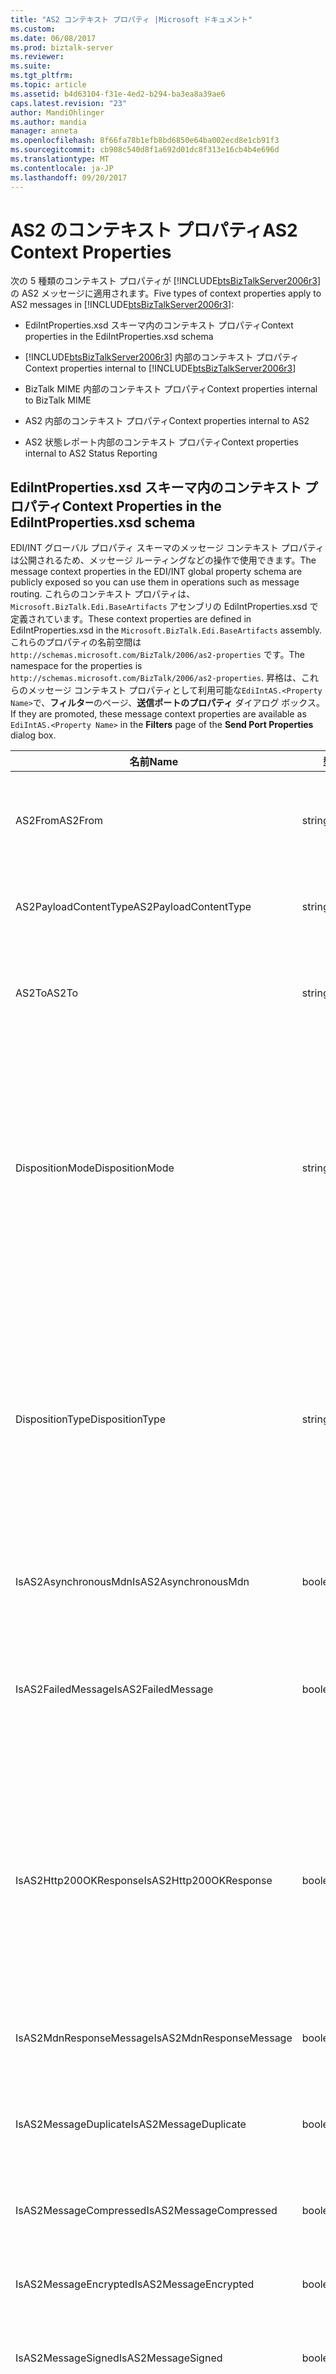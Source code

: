 ```yaml
---
title: "AS2 コンテキスト プロパティ |Microsoft ドキュメント"
ms.custom: 
ms.date: 06/08/2017
ms.prod: biztalk-server
ms.reviewer: 
ms.suite: 
ms.tgt_pltfrm: 
ms.topic: article
ms.assetid: b4d63104-f31e-4ed2-b294-ba3ea8a39ae6
caps.latest.revision: "23"
author: MandiOhlinger
ms.author: mandia
manager: anneta
ms.openlocfilehash: 8f66fa78b1efb8bd6850e64ba002ecd8e1cb91f3
ms.sourcegitcommit: cb908c540d8f1a692d01dc8f313e16cb4b4e696d
ms.translationtype: MT
ms.contentlocale: ja-JP
ms.lasthandoff: 09/20/2017
---
```

# <a name="as2-context-properties"></a><span data-ttu-id="8c26c-102">AS2 のコンテキスト プロパティ</span><span class="sxs-lookup"><span data-stu-id="8c26c-102">AS2 Context Properties</span></span>
<span data-ttu-id="8c26c-103">次の 5 種類のコンテキスト プロパティが [!INCLUDE[btsBizTalkServer2006r3](../includes/btsbiztalkserver2006r3-md.md)] の AS2 メッセージに適用されます。</span><span class="sxs-lookup"><span data-stu-id="8c26c-103">Five types of context properties apply to AS2 messages in [!INCLUDE[btsBizTalkServer2006r3](../includes/btsbiztalkserver2006r3-md.md)]:</span></span>  
  
-   <span data-ttu-id="8c26c-104">EdiIntProperties.xsd スキーマ内のコンテキスト プロパティ</span><span class="sxs-lookup"><span data-stu-id="8c26c-104">Context properties in the EdiIntProperties.xsd schema</span></span>  
  
-   <span data-ttu-id="8c26c-105">[!INCLUDE[btsBizTalkServer2006r3](../includes/btsbiztalkserver2006r3-md.md)] 内部のコンテキスト プロパティ</span><span class="sxs-lookup"><span data-stu-id="8c26c-105">Context properties internal to [!INCLUDE[btsBizTalkServer2006r3](../includes/btsbiztalkserver2006r3-md.md)]</span></span>  
  
-   <span data-ttu-id="8c26c-106">BizTalk MIME 内部のコンテキスト プロパティ</span><span class="sxs-lookup"><span data-stu-id="8c26c-106">Context properties internal to BizTalk MIME</span></span>  
  
-   <span data-ttu-id="8c26c-107">AS2 内部のコンテキスト プロパティ</span><span class="sxs-lookup"><span data-stu-id="8c26c-107">Context properties internal to AS2</span></span>  
  
-   <span data-ttu-id="8c26c-108">AS2 状態レポート内部のコンテキスト プロパティ</span><span class="sxs-lookup"><span data-stu-id="8c26c-108">Context properties internal to AS2 Status Reporting</span></span>  
  
## <a name="context-properties-in-the-ediintpropertiesxsd-schema"></a><span data-ttu-id="8c26c-109">EdiIntProperties.xsd スキーマ内のコンテキスト プロパティ</span><span class="sxs-lookup"><span data-stu-id="8c26c-109">Context Properties in the EdiIntProperties.xsd schema</span></span>  
 <span data-ttu-id="8c26c-110">EDI/INT グローバル プロパティ スキーマのメッセージ コンテキスト プロパティは公開されるため、メッセージ ルーティングなどの操作で使用できます。</span><span class="sxs-lookup"><span data-stu-id="8c26c-110">The message context properties in the EDI/INT global property schema are publicly exposed so you can use them in operations such as message routing.</span></span> <span data-ttu-id="8c26c-111">これらのコンテキスト プロパティは、`Microsoft.BizTalk.Edi.BaseArtifacts` アセンブリの EdiIntProperties.xsd で定義されています。</span><span class="sxs-lookup"><span data-stu-id="8c26c-111">These context properties are defined in EdiIntProperties.xsd in the `Microsoft.BizTalk.Edi.BaseArtifacts` assembly.</span></span> <span data-ttu-id="8c26c-112">これらのプロパティの名前空間は `http://schemas.microsoft.com/BizTalk/2006/as2-properties` です。</span><span class="sxs-lookup"><span data-stu-id="8c26c-112">The namespace for the properties is `http://schemas.microsoft.com/BizTalk/2006/as2-properties`.</span></span> <span data-ttu-id="8c26c-113">昇格は、これらのメッセージ コンテキスト プロパティとして利用可能な`EdiIntAS.<Property Name>`で、**フィルター**のページ、**送信ポートのプロパティ** ダイアログ ボックス。</span><span class="sxs-lookup"><span data-stu-id="8c26c-113">If they are promoted, these message context properties are available as `EdiIntAS.<Property Name>` in the **Filters** page of the **Send Port Properties** dialog box.</span></span>  
  
|<span data-ttu-id="8c26c-114">名前</span><span class="sxs-lookup"><span data-stu-id="8c26c-114">Name</span></span>|<span data-ttu-id="8c26c-115">型</span><span class="sxs-lookup"><span data-stu-id="8c26c-115">Type</span></span>|<span data-ttu-id="8c26c-116">Description</span><span class="sxs-lookup"><span data-stu-id="8c26c-116">Description</span></span>|  
|----------|----------|-----------------|  
|<span data-ttu-id="8c26c-117">AS2From</span><span class="sxs-lookup"><span data-stu-id="8c26c-117">AS2From</span></span>|<span data-ttu-id="8c26c-118">string</span><span class="sxs-lookup"><span data-stu-id="8c26c-118">string</span></span>|<span data-ttu-id="8c26c-119">送信者の名前を表す AS2-From AS2 ヘッダー値を含んでいます。</span><span class="sxs-lookup"><span data-stu-id="8c26c-119">Contains the AS2-From AS2 header value that represents the sender’s name.</span></span>|  
|<span data-ttu-id="8c26c-120">AS2PayloadContentType</span><span class="sxs-lookup"><span data-stu-id="8c26c-120">AS2PayloadContentType</span></span>|<span data-ttu-id="8c26c-121">string</span><span class="sxs-lookup"><span data-stu-id="8c26c-121">string</span></span>|<span data-ttu-id="8c26c-122">ペイロード メッセージのコンテンツの種類を含んでいます。</span><span class="sxs-lookup"><span data-stu-id="8c26c-122">Contains the content type of the payload message.</span></span>|  
|<span data-ttu-id="8c26c-123">AS2To</span><span class="sxs-lookup"><span data-stu-id="8c26c-123">AS2To</span></span>|<span data-ttu-id="8c26c-124">string</span><span class="sxs-lookup"><span data-stu-id="8c26c-124">string</span></span>|<span data-ttu-id="8c26c-125">受信者の名前を表す AS2-To AS2 ヘッダー値を含んでいます。</span><span class="sxs-lookup"><span data-stu-id="8c26c-125">Contains the AS2-To AS2 header value that represents the receiver’s name.</span></span>|  
|<span data-ttu-id="8c26c-126">DispositionMode</span><span class="sxs-lookup"><span data-stu-id="8c26c-126">DispositionMode</span></span>|<span data-ttu-id="8c26c-127">string</span><span class="sxs-lookup"><span data-stu-id="8c26c-127">string</span></span>|<span data-ttu-id="8c26c-128">MDN 配置モード値を含んでいます。</span><span class="sxs-lookup"><span data-stu-id="8c26c-128">Contains the MDN disposition mode value.</span></span><br /><br /> <span data-ttu-id="8c26c-129">MDN が生成されるようにするには、このコンテキスト プロパティと DispositionType コンテキスト プロパティの両方を昇格させる必要があります。</span><span class="sxs-lookup"><span data-stu-id="8c26c-129">Both this context property and the DispositionType context property must be promoted in order for an MDN to be generated.</span></span>|  
|<span data-ttu-id="8c26c-130">DispositionType</span><span class="sxs-lookup"><span data-stu-id="8c26c-130">DispositionType</span></span>|<span data-ttu-id="8c26c-131">string</span><span class="sxs-lookup"><span data-stu-id="8c26c-131">string</span></span>|<span data-ttu-id="8c26c-132">MDN 配置の種類の値を含んでいます。</span><span class="sxs-lookup"><span data-stu-id="8c26c-132">Contains the MDN disposition type value.</span></span><br /><br /> <span data-ttu-id="8c26c-133">MDN が生成されるようにするには、このコンテキスト プロパティと DispositionMode コンテキスト プロパティの両方を昇格させる必要があります。</span><span class="sxs-lookup"><span data-stu-id="8c26c-133">Both this context property and the DispositionMode context property must be promoted in order for an MDN to be generated.</span></span>|  
|<span data-ttu-id="8c26c-134">IsAS2AsynchronousMdn</span><span class="sxs-lookup"><span data-stu-id="8c26c-134">IsAS2AsynchronousMdn</span></span>|<span data-ttu-id="8c26c-135">boolean</span><span class="sxs-lookup"><span data-stu-id="8c26c-135">boolean</span></span>|<span data-ttu-id="8c26c-136">メッセージが非同期 MDN であることを示します。</span><span class="sxs-lookup"><span data-stu-id="8c26c-136">Indicates that the message is an asynchronous MDN.</span></span>|  
|<span data-ttu-id="8c26c-137">IsAS2FailedMessage</span><span class="sxs-lookup"><span data-stu-id="8c26c-137">IsAS2FailedMessage</span></span>|<span data-ttu-id="8c26c-138">boolean</span><span class="sxs-lookup"><span data-stu-id="8c26c-138">boolean</span></span>|<span data-ttu-id="8c26c-139">受信 AS2 メッセージの AS2 での処理が失敗し、ペイロード メッセージが中断されたことを示します。</span><span class="sxs-lookup"><span data-stu-id="8c26c-139">Indicates that the incoming AS2 message has failed processing in AS2, causing the payload message to be suspended.</span></span>|  
|<span data-ttu-id="8c26c-140">IsAS2Http200OKResponse</span><span class="sxs-lookup"><span data-stu-id="8c26c-140">IsAS2Http200OKResponse</span></span>|<span data-ttu-id="8c26c-141">boolean</span><span class="sxs-lookup"><span data-stu-id="8c26c-141">boolean</span></span>|<span data-ttu-id="8c26c-142">HTTP 200 OK 応答メッセージとして生成されるメッセージで設定します。</span><span class="sxs-lookup"><span data-stu-id="8c26c-142">Set on a message that will be generated as an HTTP 200 OK response message.</span></span> <span data-ttu-id="8c26c-143">これは、MDN が AS2 メッセージに対して生成されないか、MDN が非同期に送信される場合に使用されます。</span><span class="sxs-lookup"><span data-stu-id="8c26c-143">It is used when an MDN will not be generated for an AS2 message or when the MDN is being sent asynchronously.</span></span>|  
|<span data-ttu-id="8c26c-144">IsAS2MdnResponseMessage</span><span class="sxs-lookup"><span data-stu-id="8c26c-144">IsAS2MdnResponseMessage</span></span>|<span data-ttu-id="8c26c-145">boolean</span><span class="sxs-lookup"><span data-stu-id="8c26c-145">boolean</span></span>|<span data-ttu-id="8c26c-146">メッセージが MDN 応答メッセージであることを示します。</span><span class="sxs-lookup"><span data-stu-id="8c26c-146">Indicates that the message is an MDN response message.</span></span>|  
|<span data-ttu-id="8c26c-147">IsAS2MessageDuplicate</span><span class="sxs-lookup"><span data-stu-id="8c26c-147">IsAS2MessageDuplicate</span></span>|<span data-ttu-id="8c26c-148">boolean</span><span class="sxs-lookup"><span data-stu-id="8c26c-148">boolean</span></span>|<span data-ttu-id="8c26c-149">受信 AS2 メッセージが以前に受信されていることを示します。</span><span class="sxs-lookup"><span data-stu-id="8c26c-149">Indicates that the incoming AS2 message has previously been received.</span></span>|  
|<span data-ttu-id="8c26c-150">IsAS2MessageCompressed</span><span class="sxs-lookup"><span data-stu-id="8c26c-150">IsAS2MessageCompressed</span></span>|<span data-ttu-id="8c26c-151">boolean</span><span class="sxs-lookup"><span data-stu-id="8c26c-151">boolean</span></span>|<span data-ttu-id="8c26c-152">受信 AS2 メッセージが圧縮されたことを示します。</span><span class="sxs-lookup"><span data-stu-id="8c26c-152">Indicates that the incoming AS2 message was compressed.</span></span>|  
|<span data-ttu-id="8c26c-153">IsAS2MessageEncrypted</span><span class="sxs-lookup"><span data-stu-id="8c26c-153">IsAS2MessageEncrypted</span></span>|<span data-ttu-id="8c26c-154">boolean</span><span class="sxs-lookup"><span data-stu-id="8c26c-154">boolean</span></span>|<span data-ttu-id="8c26c-155">受信 AS2 メッセージが暗号化されたことを示します。</span><span class="sxs-lookup"><span data-stu-id="8c26c-155">Indicates that the incoming AS2 message was encrypted.</span></span>|  
|<span data-ttu-id="8c26c-156">IsAS2MessageSigned</span><span class="sxs-lookup"><span data-stu-id="8c26c-156">IsAS2MessageSigned</span></span>|<span data-ttu-id="8c26c-157">boolean</span><span class="sxs-lookup"><span data-stu-id="8c26c-157">boolean</span></span>|<span data-ttu-id="8c26c-158">受信 AS2 メッセージが署名されたことを示します。</span><span class="sxs-lookup"><span data-stu-id="8c26c-158">Indicates that the incoming AS2 message was signed.</span></span>|  
|<span data-ttu-id="8c26c-159">IsAS2PayloadMessage</span><span class="sxs-lookup"><span data-stu-id="8c26c-159">IsAS2PayloadMessage</span></span>|<span data-ttu-id="8c26c-160">boolean</span><span class="sxs-lookup"><span data-stu-id="8c26c-160">boolean</span></span>|<span data-ttu-id="8c26c-161">このメッセージにはデコードされた AS2 メッセージ コンテンツが含まれており、ペイロードとして処理する必要があることを示します。</span><span class="sxs-lookup"><span data-stu-id="8c26c-161">Indicates that this message contains the decoded AS2 message content and should be processed as the payload.</span></span>|  
|<span data-ttu-id="8c26c-162">MDNAsyncURI</span><span class="sxs-lookup"><span data-stu-id="8c26c-162">MDNAsyncURI</span></span>|<span data-ttu-id="8c26c-163">string</span><span class="sxs-lookup"><span data-stu-id="8c26c-163">string</span></span>|<span data-ttu-id="8c26c-164">含まれています、 **- Receipt-delivery-option**非同期 MDN 応答メッセージを送信する際に使用される値。</span><span class="sxs-lookup"><span data-stu-id="8c26c-164">Contains the **Receipt-Delivery-Option** value that is used in sending asynchronous MDN response messages.</span></span>|  
|<span data-ttu-id="8c26c-165">MessageId</span><span class="sxs-lookup"><span data-stu-id="8c26c-165">MessageId</span></span>|<span data-ttu-id="8c26c-166">string</span><span class="sxs-lookup"><span data-stu-id="8c26c-166">string</span></span>|<span data-ttu-id="8c26c-167">AS2 メッセージのヘッダーに含められる AS2 メッセージ ID を含んでいます。</span><span class="sxs-lookup"><span data-stu-id="8c26c-167">Contains the AS2 Message ID that is included in the headers of the AS2 message.</span></span>|  
|<span data-ttu-id="8c26c-168">OriginalMessageId</span><span class="sxs-lookup"><span data-stu-id="8c26c-168">OriginalMessageId</span></span>|<span data-ttu-id="8c26c-169">string</span><span class="sxs-lookup"><span data-stu-id="8c26c-169">string</span></span>|<span data-ttu-id="8c26c-170">元の AS2 メッセージのメッセージ ID を含んでいます。</span><span class="sxs-lookup"><span data-stu-id="8c26c-170">Contains the Message ID of the original AS2 Message.</span></span> <span data-ttu-id="8c26c-171">このコンテキスト プロパティは、MDN メッセージの一部であり、AS2 メッセージとその MDN 応答を関連付けるために使用されます。</span><span class="sxs-lookup"><span data-stu-id="8c26c-171">This context property is part of an MDN message and is used for correlating AS2 Messages and their MDN Responses.</span></span>|  
|<span data-ttu-id="8c26c-172">PreservedFileName</span><span class="sxs-lookup"><span data-stu-id="8c26c-172">PreservedFileName</span></span>|<span data-ttu-id="8c26c-173">string</span><span class="sxs-lookup"><span data-stu-id="8c26c-173">string</span></span>|<span data-ttu-id="8c26c-174">メッセージの元のファイル名です。</span><span class="sxs-lookup"><span data-stu-id="8c26c-174">Contains the original file name of the message.</span></span> <span data-ttu-id="8c26c-175">このコンテキスト プロパティは、受信メッセージに Content-Disposition MIME ヘッダーの一部としてファイル名情報が含まれる場合のみ設定されます。</span><span class="sxs-lookup"><span data-stu-id="8c26c-175">This context property will only be populated if the incoming message includes filename information as part of the Content-Disposition MIME header.</span></span>|  
|<span data-ttu-id="8c26c-176">SendMDN</span><span class="sxs-lookup"><span data-stu-id="8c26c-176">SendMDN</span></span>|<span data-ttu-id="8c26c-177">boolean</span><span class="sxs-lookup"><span data-stu-id="8c26c-177">boolean</span></span>|<span data-ttu-id="8c26c-178">MDN メッセージを生成する必要がある場合は true に設定します。</span><span class="sxs-lookup"><span data-stu-id="8c26c-178">Set to true if an MDN message should be generated.</span></span>|  
  
## <a name="context-properties-internal-to-biztalk-server"></a><span data-ttu-id="8c26c-179">BizTalk Server 内部のコンテキスト プロパティ</span><span class="sxs-lookup"><span data-stu-id="8c26c-179">Context Properties Internal to BizTalk Server</span></span>  
 <span data-ttu-id="8c26c-180">以下のメッセージ コンテキスト プロパティは公開されないため、メッセージ ルーティングなどの操作で使用できません。</span><span class="sxs-lookup"><span data-stu-id="8c26c-180">The following message context properties are not publicly exposed, so you cannot use them for operations such as message routing.</span></span> <span data-ttu-id="8c26c-181">ただし、中断されたメッセージおよび追跡メッセージで表示することはできます。</span><span class="sxs-lookup"><span data-stu-id="8c26c-181">However, they can be viewed in suspended and tracked messages.</span></span> <span data-ttu-id="8c26c-182">これらのコンテキスト プロパティの名前空間は、`http://schemas.microsoft.com/BizTalk/2006/system-properties` です。</span><span class="sxs-lookup"><span data-stu-id="8c26c-182">The namespace for these context properties is `http://schemas.microsoft.com/BizTalk/2006/system-properties`.</span></span>  
  
|<span data-ttu-id="8c26c-183">名前</span><span class="sxs-lookup"><span data-stu-id="8c26c-183">Name</span></span>|<span data-ttu-id="8c26c-184">型</span><span class="sxs-lookup"><span data-stu-id="8c26c-184">Type</span></span>|<span data-ttu-id="8c26c-185">Description</span><span class="sxs-lookup"><span data-stu-id="8c26c-185">Description</span></span>|  
|----------|----------|-----------------|  
|<span data-ttu-id="8c26c-186">IgnoreSslCertificateNameMismatchErrors</span><span class="sxs-lookup"><span data-stu-id="8c26c-186">IgnoreSslCertificateNameMismatchErrors</span></span>|<span data-ttu-id="8c26c-187">boolean</span><span class="sxs-lookup"><span data-stu-id="8c26c-187">boolean</span></span>|<span data-ttu-id="8c26c-188">処理中の SSL 名の不一致エラーを無視するように [!INCLUDE[btsBizTalkServerNoVersion](../includes/btsbiztalkservernoversion-md.md)] の HTTP 処理に指示します。</span><span class="sxs-lookup"><span data-stu-id="8c26c-188">Directs [!INCLUDE[btsBizTalkServerNoVersion](../includes/btsbiztalkservernoversion-md.md)] HTTP processing to ignore SSL name mismatch errors during processing.</span></span>|  
|<span data-ttu-id="8c26c-189">KeepAlive</span><span class="sxs-lookup"><span data-stu-id="8c26c-189">KeepAlive</span></span>|<span data-ttu-id="8c26c-190">ブール値</span><span class="sxs-lookup"><span data-stu-id="8c26c-190">Boolean</span></span>|<span data-ttu-id="8c26c-191">HTTP の接続保持機能の動作を制御します。</span><span class="sxs-lookup"><span data-stu-id="8c26c-191">Controls the behavior of the HTTP Keep Alive functionality.</span></span>|  
|<span data-ttu-id="8c26c-192">TreatEPMSuspendAsSuccess</span><span class="sxs-lookup"><span data-stu-id="8c26c-192">TreatEPMSuspendAsSuccess</span></span>|<span data-ttu-id="8c26c-193">boolean</span><span class="sxs-lookup"><span data-stu-id="8c26c-193">boolean</span></span>|<span data-ttu-id="8c26c-194">双方向の HTTP 受信接続での処理時に中断されたメッセージを成功したメッセージとして取り扱うように [!INCLUDE[btsBizTalkServerNoVersion](../includes/btsbiztalkservernoversion-md.md)] に指示します。</span><span class="sxs-lookup"><span data-stu-id="8c26c-194">Directs [!INCLUDE[btsBizTalkServerNoVersion](../includes/btsbiztalkservernoversion-md.md)] to treat a suspended message as a success message when processing on a two-way HTTP inbound connection.</span></span>|  
|<span data-ttu-id="8c26c-195">IsSolicitResponse</span><span class="sxs-lookup"><span data-stu-id="8c26c-195">IsSolicitResponse</span></span>|<span data-ttu-id="8c26c-196">boolean</span><span class="sxs-lookup"><span data-stu-id="8c26c-196">boolean</span></span>|<span data-ttu-id="8c26c-197">[!INCLUDE[btsBizTalkServerNoVersion](../includes/btsbiztalkservernoversion-md.md)] により設定され、メッセージが送信請求 - 応答メッセージであることを示します。</span><span class="sxs-lookup"><span data-stu-id="8c26c-197">Set by [!INCLUDE[btsBizTalkServerNoVersion](../includes/btsbiztalkservernoversion-md.md)] and indicates that the message is a solicit-response message.</span></span>|  
  
## <a name="context-properties-internal-to-biztalk-mime"></a><span data-ttu-id="8c26c-198">BizTalk MIME 内部のコンテキスト プロパティ</span><span class="sxs-lookup"><span data-stu-id="8c26c-198">Context Properties Internal to BizTalk MIME</span></span>  
 <span data-ttu-id="8c26c-199">以下のメッセージ コンテキスト プロパティは公開されないため、メッセージ ルーティングなどの操作で使用できません。</span><span class="sxs-lookup"><span data-stu-id="8c26c-199">The following message context properties are not publicly exposed, so you cannot use them for operations such as message routing.</span></span> <span data-ttu-id="8c26c-200">ただし、中断されたメッセージおよび追跡メッセージで表示することはできます。</span><span class="sxs-lookup"><span data-stu-id="8c26c-200">However, they can be viewed in suspended and tracked messages.</span></span> <span data-ttu-id="8c26c-201">これらのコンテキスト プロパティの名前空間は、`http://schemas.microsoft.com/BizTalk/2006/system-properties` です。</span><span class="sxs-lookup"><span data-stu-id="8c26c-201">The namespace for these context properties is `http://schemas.microsoft.com/BizTalk/2006/system-properties`.</span></span>  
  
|<span data-ttu-id="8c26c-202">名前</span><span class="sxs-lookup"><span data-stu-id="8c26c-202">Name</span></span>|<span data-ttu-id="8c26c-203">型</span><span class="sxs-lookup"><span data-stu-id="8c26c-203">Type</span></span>|<span data-ttu-id="8c26c-204">Description</span><span class="sxs-lookup"><span data-stu-id="8c26c-204">Description</span></span>|  
|----------|----------|-----------------|  
|<span data-ttu-id="8c26c-205">IsMultipartReport</span><span class="sxs-lookup"><span data-stu-id="8c26c-205">IsMultipartReport</span></span>|<span data-ttu-id="8c26c-206">boolean</span><span class="sxs-lookup"><span data-stu-id="8c26c-206">boolean</span></span>|<span data-ttu-id="8c26c-207">[!INCLUDE[btsBizTalkServerNoVersion](../includes/btsbiztalkservernoversion-md.md)] の MIME エンコーダーがマルチパート/レポート メッセージを生成するようにします。</span><span class="sxs-lookup"><span data-stu-id="8c26c-207">Causes the [!INCLUDE[btsBizTalkServerNoVersion](../includes/btsbiztalkservernoversion-md.md)] MIME encoder to generate a multipart/report message.</span></span>|  
|<span data-ttu-id="8c26c-208">SuppressMimeVersionFromMultiPartMessage</span><span class="sxs-lookup"><span data-stu-id="8c26c-208">SuppressMimeVersionFromMultiPartMessage</span></span>|<span data-ttu-id="8c26c-209">boolean</span><span class="sxs-lookup"><span data-stu-id="8c26c-209">boolean</span></span>|<span data-ttu-id="8c26c-210">[!INCLUDE[btsBizTalkServerNoVersion](../includes/btsbiztalkservernoversion-md.md)] の MIME エンコーダーがマルチパート メッセージの各部分において MIME Version ヘッダーを非表示にするようにします。</span><span class="sxs-lookup"><span data-stu-id="8c26c-210">Causes the [!INCLUDE[btsBizTalkServerNoVersion](../includes/btsbiztalkservernoversion-md.md)] MIME encoder to suppress the MIME Version header in each part of a multipart message.</span></span>|  
  
## <a name="context-properties-internal-to-as2"></a><span data-ttu-id="8c26c-211">AS2 内部のコンテキスト プロパティ</span><span class="sxs-lookup"><span data-stu-id="8c26c-211">Context Properties Internal to AS2</span></span>  
 <span data-ttu-id="8c26c-212">以下のメッセージ コンテキスト プロパティは公開されないため、メッセージ ルーティングなどの操作で使用できません。</span><span class="sxs-lookup"><span data-stu-id="8c26c-212">The following message context properties are not publicly exposed, so you cannot use them for operations such as message routing.</span></span> <span data-ttu-id="8c26c-213">ただし、中断されたメッセージおよび追跡メッセージで表示することはできます。</span><span class="sxs-lookup"><span data-stu-id="8c26c-213">However, they can be viewed in suspended and tracked messages.</span></span> <span data-ttu-id="8c26c-214">これらのコンテキスト プロパティの名前空間は、`http://schemas.microsoft.com/BizTalk/2006/as2-properties` です。</span><span class="sxs-lookup"><span data-stu-id="8c26c-214">The namespace for these context properties is `http://schemas.microsoft.com/BizTalk/2006/as2-properties`.</span></span>  
  
|<span data-ttu-id="8c26c-215">名前</span><span class="sxs-lookup"><span data-stu-id="8c26c-215">Name</span></span>|<span data-ttu-id="8c26c-216">型</span><span class="sxs-lookup"><span data-stu-id="8c26c-216">Type</span></span>|<span data-ttu-id="8c26c-217">Description</span><span class="sxs-lookup"><span data-stu-id="8c26c-217">Description</span></span>|  
|----------|----------|-----------------|  
|<span data-ttu-id="8c26c-218">MicHashAlgorithm</span><span class="sxs-lookup"><span data-stu-id="8c26c-218">MicHashAlgorithm</span></span>|<span data-ttu-id="8c26c-219">string</span><span class="sxs-lookup"><span data-stu-id="8c26c-219">string</span></span>|<span data-ttu-id="8c26c-220">MIC ハッシュ値の計算時に使用されるハッシュ アルゴリズムを含んでいます。</span><span class="sxs-lookup"><span data-stu-id="8c26c-220">Contains the hash algorithm used when computing the MIC hash value.</span></span>|  
|<span data-ttu-id="8c26c-221">ReceivedContentMic</span><span class="sxs-lookup"><span data-stu-id="8c26c-221">ReceivedContentMic</span></span>|<span data-ttu-id="8c26c-222">string</span><span class="sxs-lookup"><span data-stu-id="8c26c-222">string</span></span>|<span data-ttu-id="8c26c-223">計算された MIC ハッシュ値を含んでいます。</span><span class="sxs-lookup"><span data-stu-id="8c26c-223">Contains the calculated MIC hash value.</span></span>|  
  
## <a name="context-properties-internal-to-as2-status-reporting"></a><span data-ttu-id="8c26c-224">AS2 内部のコンテキスト プロパティの状態レポート</span><span class="sxs-lookup"><span data-stu-id="8c26c-224">Context Properties Internal to AS2 Status Reporting</span></span>  
 <span data-ttu-id="8c26c-225">以下のメッセージ コンテキスト プロパティは公開されないため、メッセージ ルーティングなどの操作で使用できません。</span><span class="sxs-lookup"><span data-stu-id="8c26c-225">The following message context properties are not publicly exposed, so you cannot use them for operations such as message routing.</span></span> <span data-ttu-id="8c26c-226">ただし、中断されたメッセージおよび追跡メッセージで表示することはできます。</span><span class="sxs-lookup"><span data-stu-id="8c26c-226">However, they can be viewed in suspended and tracked messages.</span></span> <span data-ttu-id="8c26c-227">これらのコンテキスト プロパティの名前空間は、`http://schemas.microsoft.com/BizTalk/2006/edi-properties` です。</span><span class="sxs-lookup"><span data-stu-id="8c26c-227">The namespace for these context properties is `http://schemas.microsoft.com/BizTalk/2006/edi-properties`.</span></span>  
  
|<span data-ttu-id="8c26c-228">名前</span><span class="sxs-lookup"><span data-stu-id="8c26c-228">Name</span></span>|<span data-ttu-id="8c26c-229">型</span><span class="sxs-lookup"><span data-stu-id="8c26c-229">Type</span></span>|<span data-ttu-id="8c26c-230">Description</span><span class="sxs-lookup"><span data-stu-id="8c26c-230">Description</span></span>|  
|----------|----------|-----------------|  
|<span data-ttu-id="8c26c-231">InterchangeControlNo</span><span class="sxs-lookup"><span data-stu-id="8c26c-231">InterchangeControlNo</span></span>|<span data-ttu-id="8c26c-232">string</span><span class="sxs-lookup"><span data-stu-id="8c26c-232">string</span></span>|<span data-ttu-id="8c26c-233">EDI インターチェンジのインターチェンジ制御番号です。</span><span class="sxs-lookup"><span data-stu-id="8c26c-233">The interchange control number from an EDI interchange.</span></span> <span data-ttu-id="8c26c-234">このプロパティは、AS2 のエンコード中にメッセージから読み取られ、AS2 のインターチェンジ アクティビティを報告するために使用されます。</span><span class="sxs-lookup"><span data-stu-id="8c26c-234">This property is read from a message during AS2 encoding and is used to report an AS2 Interchange Activity.</span></span>|  
|<span data-ttu-id="8c26c-235">InterchangeDate</span><span class="sxs-lookup"><span data-stu-id="8c26c-235">InterchangeDate</span></span>|<span data-ttu-id="8c26c-236">string</span><span class="sxs-lookup"><span data-stu-id="8c26c-236">string</span></span>|<span data-ttu-id="8c26c-237">EDI インターチェンジからのインターチェンジ日付です。</span><span class="sxs-lookup"><span data-stu-id="8c26c-237">The interchange date from an EDI interchange.</span></span> <span data-ttu-id="8c26c-238">このプロパティは、AS2 のエンコード中にメッセージから読み取られ、AS2 のインターチェンジ アクティビティを報告するために使用されます。</span><span class="sxs-lookup"><span data-stu-id="8c26c-238">This property is read from a message during AS2 encoding and is used to report an AS2 Interchange Activity.</span></span>|  
|<span data-ttu-id="8c26c-239">InterchangeTime</span><span class="sxs-lookup"><span data-stu-id="8c26c-239">InterchangeTime</span></span>|<span data-ttu-id="8c26c-240">string</span><span class="sxs-lookup"><span data-stu-id="8c26c-240">string</span></span>|<span data-ttu-id="8c26c-241">EDI インターチェンジからのインターチェンジ時刻です。</span><span class="sxs-lookup"><span data-stu-id="8c26c-241">The interchange time from an EDI interchange.</span></span> <span data-ttu-id="8c26c-242">このメッセージ コンテキスト プロパティは、AS2 のエンコード中にメッセージから読み取られ、AS2 のインターチェンジ アクティビティを報告するために使用されます。</span><span class="sxs-lookup"><span data-stu-id="8c26c-242">This message context property is read from a message during AS2 encoding and is used to report an AS2 Interchange Activity.</span></span>|  
|<span data-ttu-id="8c26c-243">ReceiverID</span><span class="sxs-lookup"><span data-stu-id="8c26c-243">ReceiverID</span></span>|<span data-ttu-id="8c26c-244">string</span><span class="sxs-lookup"><span data-stu-id="8c26c-244">string</span></span>|<span data-ttu-id="8c26c-245">EDI インターチェンジからのインターチェンジ受信者 ID です。</span><span class="sxs-lookup"><span data-stu-id="8c26c-245">The interchange receiver ID from an EDI interchange.</span></span> <span data-ttu-id="8c26c-246">このプロパティは、AS2 のエンコード中にメッセージから読み取られ、AS2 のインターチェンジ アクティビティを報告するために使用されます。</span><span class="sxs-lookup"><span data-stu-id="8c26c-246">This property is read from a message during AS2 encoding and is used to report an AS2 Interchange Activity.</span></span>|  
|<span data-ttu-id="8c26c-247">ReceiverQualifier</span><span class="sxs-lookup"><span data-stu-id="8c26c-247">ReceiverQualifier</span></span>|<span data-ttu-id="8c26c-248">string</span><span class="sxs-lookup"><span data-stu-id="8c26c-248">string</span></span>|<span data-ttu-id="8c26c-249">EDI インターチェンジからのインターチェンジ受信者修飾子です。</span><span class="sxs-lookup"><span data-stu-id="8c26c-249">The interchange receiver qualifier from an EDI interchange.</span></span> <span data-ttu-id="8c26c-250">このプロパティは、AS2 のエンコード中にメッセージから読み取られ、AS2 のインターチェンジ アクティビティを報告するために使用されます。</span><span class="sxs-lookup"><span data-stu-id="8c26c-250">This property is read from a message during AS2 encoding and is used to report an AS2 Interchange Activity.</span></span>|  
|<span data-ttu-id="8c26c-251">SenderID</span><span class="sxs-lookup"><span data-stu-id="8c26c-251">SenderID</span></span>|<span data-ttu-id="8c26c-252">string</span><span class="sxs-lookup"><span data-stu-id="8c26c-252">string</span></span>|<span data-ttu-id="8c26c-253">EDI インターチェンジからのインターチェンジ送信者 ID です。</span><span class="sxs-lookup"><span data-stu-id="8c26c-253">The interchange sender ID from an EDI interchange.</span></span> <span data-ttu-id="8c26c-254">このプロパティは、AS2 のエンコード中にメッセージから読み取られ、AS2 のインターチェンジ アクティビティを報告するために使用されます。</span><span class="sxs-lookup"><span data-stu-id="8c26c-254">This property is read from a message during AS2 encoding and is used to report an AS2 Interchange Activity.</span></span>|  
|<span data-ttu-id="8c26c-255">SenderQualifier</span><span class="sxs-lookup"><span data-stu-id="8c26c-255">SenderQualifier</span></span>|<span data-ttu-id="8c26c-256">string</span><span class="sxs-lookup"><span data-stu-id="8c26c-256">string</span></span>|<span data-ttu-id="8c26c-257">EDI インターチェンジからのインターチェンジ送信者修飾子です。</span><span class="sxs-lookup"><span data-stu-id="8c26c-257">The interchange sender qualifier from an EDI interchange.</span></span> <span data-ttu-id="8c26c-258">このプロパティは、AS2 のエンコード中にメッセージから読み取られ、AS2 のインターチェンジ アクティビティを報告するために使用されます。</span><span class="sxs-lookup"><span data-stu-id="8c26c-258">This property is read from a message during AS2 encoding and is used to report an AS2 Interchange Activity.</span></span>|  
  
## <a name="see-also"></a><span data-ttu-id="8c26c-259">参照</span><span class="sxs-lookup"><span data-stu-id="8c26c-259">See Also</span></span>  
 [<span data-ttu-id="8c26c-260">開発と BizTalk Server AS2 ソリューションの構成</span><span class="sxs-lookup"><span data-stu-id="8c26c-260">Developing and Configuring BizTalk Server AS2 Solutions</span></span>](../core/developing-and-configuring-biztalk-server-as2-solutions.md)
